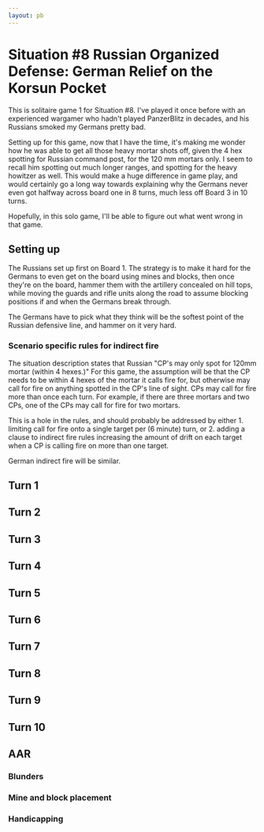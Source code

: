 ```yaml
---
layout: pb
---
```


# Situation #8 Russian Organized Defense: German Relief on the Korsun Pocket

This is solitaire game 1 for Situation #8. I've played it once before
with an experienced wargamer who hadn't played PanzerBlitz in decades,
and his Russians smoked my Germans pretty bad.

Setting up for this game, now that I have the time, it's making me
wonder how he was able to get all those heavy mortar shots off, given
the 4 hex spotting for Russian command post, for the 120 mm mortars
only. I seem to recall him spotting out much longer ranges, and spotting
for the heavy howitzer as well. This would make a huge difference in
game play, and would certainly go a long way towards explaining why the
Germans never even got halfway across board one in 8 turns, much less
off Board 3 in 10 turns.

Hopefully, in this solo game, I'll be able to figure out what went wrong
in that game.

## Setting up

The Russians set up first on Board 1. The strategy is to make it hard
for the Germans to even get on the board using mines and blocks, then
once they're on the board, hammer them with the artillery concealed on
hill tops, while moving the guards and rifle units along the road to
assume blocking positions if and when the Germans break through.

The Germans have to pick what they think will be the softest point of
the Russian defensive line, and hammer on it very hard.

### Scenario specific rules for indirect fire

The situation description states that Russian "CP's may only spot for
120mm mortar (within 4 hexes.)" For this game, the assumption will be
that the CP needs to be within 4 hexes of the mortar it calls fire for,
but otherwise may call for fire on anything spotted in the CP's line of
sight. CPs may call for fire more than once each turn. For example, if
there are three mortars and two CPs, one of the CPs may call for fire
for two mortars.

This is a hole in the rules, and should probably be addressed by either 1.
limiting call for fire onto a single target per (6 minute) turn, or 2.
adding a clause to indirect fire rules increasing the amount of drift
on each target when a CP is calling fire on more than one target.

German indirect fire will be similar.

## Turn 1

## Turn 2

## Turn 3

## Turn 4

## Turn 5

## Turn 6

## Turn 7

## Turn 8

## Turn 9

## Turn 10


## AAR


### Blunders

### Mine and block placement


### Handicapping
